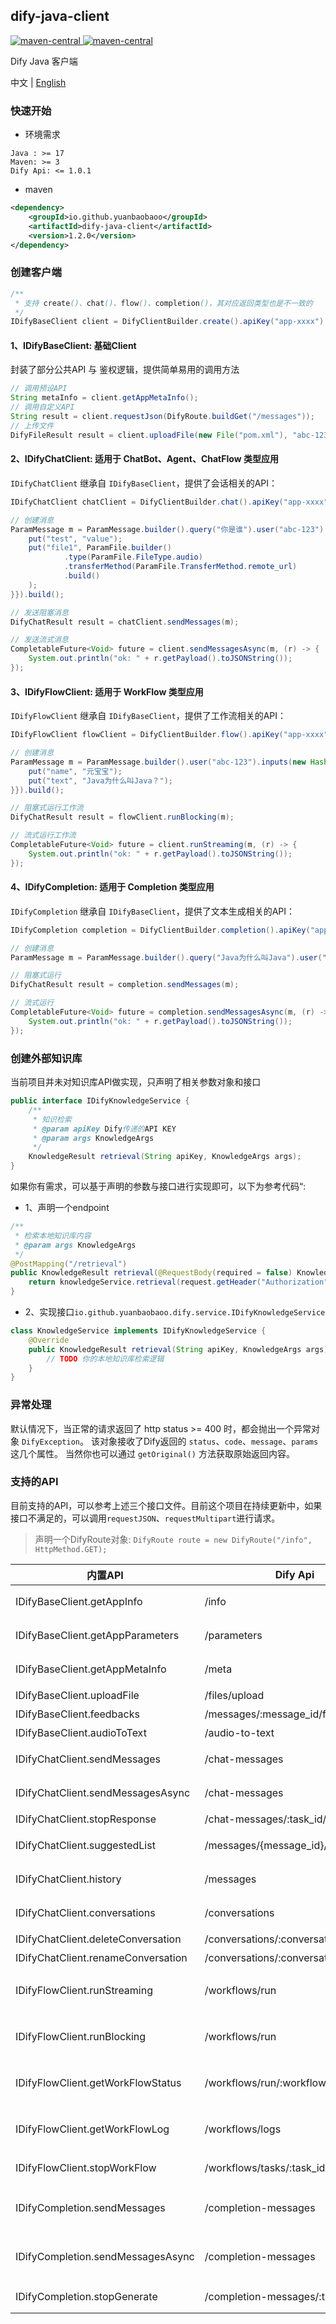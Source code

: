dify-java-client
---

<p style="text-align: left">
    <a href="https://openjdk.org/projects/jdk/17" target="_blank">
        <img alt="maven-central" src="https://img.shields.io/badge/Java-17-blue" /> 
    </a>
    <a href="https://central.sonatype.com/artifact/io.github.yuanbaobaoo/dify-java-client" target="_blank">
        <img alt="maven-central" src="https://img.shields.io/badge/maven--central-1.2.0-green" /> 
    </a>
</p>

Dify Java 客户端

中文 | [English](./README_EN.md)

### 快速开始
- 环境需求  
```code
Java : >= 17
Maven: >= 3
Dify Api: <= 1.0.1
```

- maven
```xml
<dependency>
    <groupId>io.github.yuanbaobaoo</groupId>
    <artifactId>dify-java-client</artifactId>
    <version>1.2.0</version>
</dependency>
```

### 创建客户端
```java
/**
 * 支持 create()、chat()、flow()、completion()，其对应返回类型也是不一致的
 */
IDifyBaseClient client = DifyClientBuilder.create().apiKey("app-xxxx").baseUrl("http://localhost:4000/v1").build();
```

#### 1、IDifyBaseClient: 基础Client
封装了部分公共API 与 鉴权逻辑，提供简单易用的调用方法
```java
// 调用预设API
String metaInfo = client.getAppMetaInfo();
// 调用自定义API
String result = client.requestJson(DifyRoute.buildGet("/messages"));
// 上传文件
DifyFileResult result = client.uploadFile(new File("pom.xml"), "abc-123");
```

#### 2、IDifyChatClient: 适用于 ChatBot、Agent、ChatFlow 类型应用
```IDifyChatClient``` 继承自 ```IDifyBaseClient```，提供了会话相关的API：
```java
IDifyChatClient chatClient = DifyClientBuilder.chat().apiKey("app-xxxx").baseUrl("http://localhost:4000/v1").build();

// 创建消息
ParamMessage m = ParamMessage.builder().query("你是谁").user("abc-123").inputs(new HashMap<>() {{
    put("test", "value");
    put("file1", ParamFile.builder()
            .type(ParamFile.FileType.audio)
            .transferMethod(ParamFile.TransferMethod.remote_url)
            .build()
    );
}}).build();

// 发送阻塞消息
DifyChatResult result = chatClient.sendMessages(m);

// 发送流式消息
CompletableFuture<Void> future = client.sendMessagesAsync(m, (r) -> {
    System.out.println("ok: " + r.getPayload().toJSONString());
});
```

#### 3、IDifyFlowClient: 适用于 WorkFlow 类型应用
```IDifyFlowClient``` 继承自 ```IDifyBaseClient```，提供了工作流相关的API：
```java
IDifyFlowClient flowClient = DifyClientBuilder.flow().apiKey("app-xxxx").baseUrl("http://localhost:4000/v1").build();

// 创建消息
ParamMessage m = ParamMessage.builder().user("abc-123").inputs(new HashMap<>() {{
    put("name", "元宝宝");
    put("text", "Java为什么叫Java？");
}}).build();

// 阻塞式运行工作流
DifyChatResult result = flowClient.runBlocking(m);

// 流式运行工作流
CompletableFuture<Void> future = client.runStreaming(m, (r) -> {
    System.out.println("ok: " + r.getPayload().toJSONString());
});
```

#### 4、IDifyCompletion: 适用于 Completion 类型应用
```IDifyCompletion``` 继承自 ```IDifyBaseClient```，提供了文本生成相关的API：
```java
IDifyCompletion completion = DifyClientBuilder.completion().apiKey("app-xxxx").baseUrl("http://localhost:4000/v1").build();

// 创建消息
ParamMessage m = ParamMessage.builder().query("Java为什么叫Java").user("abc-123").build();

// 阻塞式运行
DifyChatResult result = completion.sendMessages(m);

// 流式运行
CompletableFuture<Void> future = completion.sendMessagesAsync(m, (r) -> {
    System.out.println("ok: " + r.getPayload().toJSONString());
});
```

### 创建外部知识库
当前项目并未对知识库API做实现，只声明了相关参数对象和接口   
```java
public interface IDifyKnowledgeService {
    /**
     * 知识检索
     * @param apiKey Dify传递的API KEY
     * @param args KnowledgeArgs
     */
    KnowledgeResult retrieval(String apiKey, KnowledgeArgs args);
}
```
如果你有需求，可以基于声明的参数与接口进行实现即可，以下为参考代码“:
- 1、声明一个endpoint
```java
/**
 * 检索本地知识库内容
 * @param args KnowledgeArgs
 */
@PostMapping("/retrieval")
public KnowledgeResult retrieval(@RequestBody(required = false) KnowledgeArgs args, HttpServletRequest request) {
    return knowledgeService.retrieval(request.getHeader("Authorization"), args);
}
```
- 2、实现接口```io.github.yuanbaobaoo.dify.service.IDifyKnowledgeService```
```java
class KnowledgeService implements IDifyKnowledgeService {
    @Override
    public KnowledgeResult retrieval(String apiKey, KnowledgeArgs args) {
        // TODO 你的本地知识库检索逻辑
    }
}
```

### 异常处理
默认情况下，当正常的请求返回了 http status >= 400 时，都会抛出一个异常对象 ```DifyException```。
该对象接收了Dify返回的 ```status```、```code```、```message```、```params``` 这几个属性。
当然你也可以通过 ```getOriginal()``` 方法获取原始返回内容。

### 支持的API
目前支持的API，可以参考上述三个接口文件。目前这个项目在持续更新中，如果接口不满足的，可以调用```requestJSON```、```requestMultipart```进行请求。
>声明一个DifyRoute对象: ```DifyRoute route = new DifyRoute("/info", HttpMethod.GET);```

| 内置API                              | Dify Api                             | Method | 描述              |
|------------------------------------|--------------------------------------|--------|-----------------|
| IDifyBaseClient.getAppInfo         | /info                                | GET    | 获取应用基本信息        |
| IDifyBaseClient.getAppParameters   | /parameters                          | GET    | 获取应用参数          |
| IDifyBaseClient.getAppMetaInfo     | /meta                                | GET    | 获取应用Meta信息      |
| IDifyBaseClient.uploadFile         | /files/upload                        | POST   | 上传文件            |
| IDifyBaseClient.feedbacks          | /messages/:message_id/feedbacks      | POST   | 消息反馈            |
| IDifyBaseClient.audioToText        | /audio-to-text                       | POST   | 语音转文字           |
| IDifyChatClient.sendMessages       | /chat-messages                       | POST   | 发送对话消息（阻塞）      |
| IDifyChatClient.sendMessagesAsync  | /chat-messages                       | POST   | 发送对话消息（流式）      |
| IDifyChatClient.stopResponse       | /chat-messages/:task_id/stop         | POST   | 停止响应            |
| IDifyChatClient.suggestedList      | /messages/{message_id}/suggested     | GET    | 下一轮问题列表         |
| IDifyChatClient.history            | /messages                            | GET    | 获取会话历史消息        |
| IDifyChatClient.conversations      | /conversations                       | GET    | 获取会话列表          |
| IDifyChatClient.deleteConversation | /conversations/:conversation_id      | DELETE | 删除会话            |
| IDifyChatClient.renameConversation | /conversations/:conversation_id/name | POST   | 会话重命名           |
| IDifyFlowClient.runStreaming       | /workflows/run                       | POST   | 执行 workflow（流式） |
| IDifyFlowClient.runBlocking        | /workflows/run                       | POST   | 执行 workflow（阻塞） |
| IDifyFlowClient.getWorkFlowStatus  | /workflows/run/:workflow_id          | GET    | 获取 workflow执行情况 |
| IDifyFlowClient.getWorkFlowLog     | /workflows/logs                      | GET    | 获取 workflow 日志  |
| IDifyFlowClient.stopWorkFlow       | /workflows/tasks/:task_id/stop       | POST   | 停止响应workflow    |
| IDifyCompletion.sendMessages       | /completion-messages                 | POST   | 发送文本生成消息（阻塞）    |
| IDifyCompletion.sendMessagesAsync  | /completion-messages                 | POST   | 发送文本生成消息（流式）    |
| IDifyCompletion.stopGenerate       | /completion-messages/:task_id/stop   | POST   | 停止响应completion  |